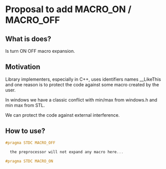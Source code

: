 # Proposal to add MACRO_ON / MACRO_OFF

## What is does?

Is turn ON OFF macro expansion.

## Motivation

Library implementers, especially in C++, uses identifiers names __LikeThis and one reason is to protect the code against some  macro created by the user.

In windows we have a classic conflict with min/max from windows.h and min max from STL.

We can protect the code against external interference.


## How to use?

```c
#pragma STDC MACRO_OFF

  the preprocessor will not expand any macro here...
  
#pragma STDC MACRO_ON

```

